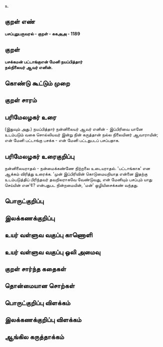உ

## குறள் எண் 

**பசப்புறுபருவரல் - குறள் - ககஅஅ - 1189**

## குறள் 

**பசக்கமன் பட்டாங்குஎன் மேனி நயப்பித்தார்  
நல்நிலையர் ஆவர் எனின்.** 

## கொண்டு கூட்டும் முறை


## குறள் சாரம் 


## பரிமேலழகர் உரை

(இதுவும் அது.) நயப்பித்தார் நன்னிலையர் ஆவர் எனின் - இப்பிரிவை யானே உடம்படும் வகை சொல்லியவர் இன்று நின் கருத்தான் நல்ல நிலையினர் ஆவாராயின்; என் மேனி பட்டாங்கு பசக்க - என் மேனி பட்டதுபடப் பசப்பதாக.

## பரிமேலழகர் உரைகுறிப்பு   

நன்னிலையராதல் - நன்மைக்கண்ணே நிற்றலை உடையராதல். 'பட்டாங்காக' என ஆக்கம் விரித்து உரைக்க. 'முன் இப்பிரிவின் கொடுமையறியாத என்னை இதற்கு உடம்படுத்திப் பிரிந்தவர் தவறிலராகவே வேண்டுவது, என் மேனியும் பசப்பும் யாது செய்யின் என'¢? என்பதுபட நின்றமையின், 'மன்' ஒழியிசைக்கண் வந்தது.

## பொருட்குறிப்பு 


## இலக்கணக்குறிப்பு  


## உயர் வள்ளுவ வகுப்பு காணொளி


## உயர் வள்ளுவ வகுப்பு ஒலி அமைவு 

 
## குறள் சார்ந்த கதைகள் 


## தொன்மையான சொற்கள்


## பொருட்குறிப்பு விளக்கம்


## இலக்கணக்குறிப்பு விளக்கம்


## ஆங்கில கருத்தாக்கம் 


